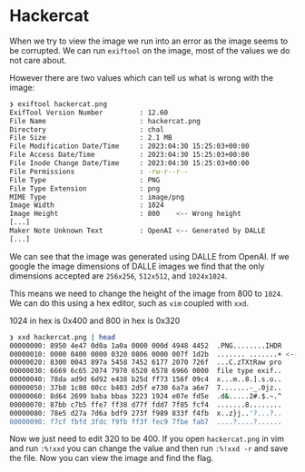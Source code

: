 # Hackercat
When we try to view the image we run into an error as the image seems to be corrupted. We can run `exiftool` on the image, most of the values we do not care about. 

However there are two values which can tell us what is wrong with the image:

```bash
❯ exiftool hackercat.png 
ExifTool Version Number         : 12.60
File Name                       : hackercat.png
Directory                       : chal
File Size                       : 2.1 MB
File Modification Date/Time     : 2023:04:30 15:25:03+00:00
File Access Date/Time           : 2023:04:30 15:25:03+00:00
File Inode Change Date/Time     : 2023:04:30 15:25:03+00:00
File Permissions                : -rw-r--r--
File Type                       : PNG
File Type Extension             : png
MIME Type                       : image/png
Image Width                     : 1024
Image Height                    : 800    <-- Wrong height
[...]
Maker Note Unknown Text         : OpenAI <-- Generated by DALLE
[...]
```

We can see that the image was generated using DALLE from OpenAI. If we google the image dimensions of DALLE images we find that the only dimensions accepted are `256x256`, `512x512`, and `1024x1024`.

This means we need to change the height of the image from 800 to `1024`. We can do this using a hex editor, such as `vim` coupled with `xxd`.

1024 in hex is 0x400 and 800 in hex is 0x320

```bash
❯ xxd hackercat.png | head
00000000: 8950 4e47 0d0a 1a0a 0000 000d 4948 4452  .PNG........IHDR
00000010: 0000 0400 0000 0320 0806 0000 007f 1d2b  ....... .......+ <-- Can see that the widht and height is defined here
00000020: 8300 0043 897a 5458 7452 6177 2070 726f  ...C.zTXtRaw pro
00000030: 6669 6c65 2074 7970 6520 6578 6966 0000  file type exif..
00000040: 78da ad9d 6d92 e438 b25d ff73 156f 09c4  x...m..8.].s.o..
00000050: 37b8 1c80 00cc b403 2d5f e730 6a7a a6e7  7.......-_.0jz..
00000060: 8d64 2699 baba bbaa 3223 1924 e07e fd5e  .d&.....2#.$.~.^
00000070: 87bb c7b5 ffe7 ff38 d77f fdd7 7f85 fcf4  .......8........
00000080: 78e5 d27a 7d6a bdf9 273f f989 833f f4fb  x..z}j..'?...?..
00000090: f7cf fbfd 3fdc f9fb ff3f fec9 7fbe fab7  ....?....?......
```

Now we just need to edit 320 to be 400. If you open `hackercat.png` in vim and run `:%!xxd` you can change the value and then run `:%!xxd -r` and save the file. Now you can view the image and find the flag.
